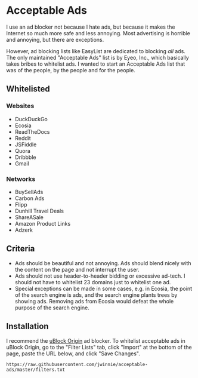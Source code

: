 # Acceptable Ads
I use an ad blocker not because I hate ads, but because it makes the Internet so much more safe and less annoying. Most advertising is horrible and annoying, but there are exceptions.

However, ad blocking lists like EasyList are dedicated to blocking *all* ads. The only maintained "Acceptable Ads" list is by Eyeo, Inc., which basically takes bribes to whitelist ads. I wanted to start an Acceptable Ads list that was of the people, by the people and for the people.

## Whitelisted
### Websites
* DuckDuckGo
* Ecosia
* ReadTheDocs
* Reddit
* JSFiddle
* Quora
* Dribbble
* Gmail
### Networks
* BuySellAds
* Carbon Ads
* Flipp
* Dunhill Travel Deals
* ShareASale
* Amazon Product Links
* Adzerk

## Criteria
* Ads should be beautiful and not annoying. Ads should blend nicely with the content on the page and not interrupt the user.
* Ads should not use header-to-header bidding or excessive ad-tech. I should not have to whitelist 23 domains just to whitelist one ad.
* Special exceptions can be made in some cases, e.g. in Ecosia, the point of the search engine is ads, and the search engine plants trees by showing ads. Removing ads from Ecosia would defeat the whole purpose of the search engine.

## Installation
I recommend the [uBlock Origin](https://getublockorigin.com) ad blocker. To whitelist acceptable ads in uBlock Origin, go to the "Filter Lists" tab, click "Import" at the bottom of the page, paste the URL below, and click "Save Changes".
```
https://raw.githubusercontent.com/jwinnie/acceptable-ads/master/filters.txt
```
